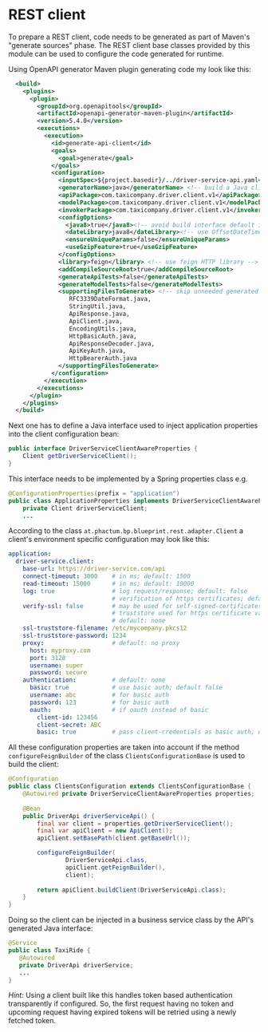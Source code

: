 # REST client

To prepare a REST client, code needs to be generated as part of Maven's "generate sources" phase. The REST client base classes provided by this module can be used to configure the code generated for runtime.  

Using OpenAPI generator Maven plugin generating code my look like this:

```xml
  <build>
    <plugins>
      <plugin>
        <groupId>org.openapitools</groupId>
        <artifactId>openapi-generator-maven-plugin</artifactId>
        <version>5.4.0</version>
        <executions>
          <execution>
            <id>generate-api-client</id>
            <goals>
              <goal>generate</goal>
            </goals>
            <configuration>
              <inputSpec>${project.basedir}/../driver-service-api.yaml</inputSpec>
              <generatorName>java</generatorName> <!-- build a Java client -->
              <apiPackage>com.taxicompany.driver.client.v1</apiPackage>
              <modelPackage>com.taxicompany.driver.client.v1</modelPackage>
              <invokerPackage>com.taxicompany.driver.client.v1</invokerPackage>
              <configOptions>
                <java8>true</java8><!-- avoid build interface default implementations -->
                <dateLibrary>java8</dateLibrary><!-- use OffsetDateTime -->
                <ensureUniqueParams>false</ensureUniqueParams>
                <useGzipFeature>true</useGzipFeature>
              </configOptions>
              <library>feign</library> <!-- use feign HTTP library -->
              <addCompileSourceRoot>true</addCompileSourceRoot>
              <generateApiTests>false</generateApiTests>
              <generateModelTests>false</generateModelTests>
              <supportingFilesToGenerate> <!-- skip unneeded generated files -->
                 RFC3339DateFormat.java,
                 StringUtil.java,
                 ApiResponse.java,
                 ApiClient.java,
                 EncodingUtils.java,
                 HttpBasicAuth.java,
                 ApiResponseDecoder.java,
                 ApiKeyAuth.java,
                 HttpBearerAuth.java
              </supportingFilesToGenerate>
            </configuration>
          </execution>
        </executions>
      </plugin>
    </plugins>
  </build>
```

Next one has to define a Java interface used to inject application properties into the client configuration bean:

```java
public interface DriverServiceClientAwareProperties {
    Client getDriverServiceClient();
}
```

This interface needs to be implemented by a Spring properties class e.g.

```java
@ConfigurationProperties(prefix = "application")
public class ApplicationProperties implements DriverServiceClientAwareProperties {
    private Client driverServiceClient;
    ...
```

According to the class `at.phactum.bp.blueprint.rest.adapter.Client` a client's environment specific configuration may look like this:

```yaml
application:
  driver-service.client:
    base-url: https://driver-service.com/api
    connect-timeout: 3000    # in ms; default: 1500
    read-timeout: 15000      # in ms; default: 10000
    log: true                # log request/response; default: false
                             # verification of https certificates; default: true
    verify-ssl: false        # may be used for self-signed-certificates
                             # truststore used for https certificate validation
                             # default: none
    ssl-truststore-filename: /etc/mycompany.pkcs12
    ssl-truststore-password: 1234
    proxy:                   # default: no proxy
      host: myproxy.com
      port: 3128
      username: super
      password: secure
    authentication:          # default: none
      basic: true            # use basic auth; default false
      username: abc          # for basic auth
      password: 123          # for basic auth
      oauth:                 # if oauth instead of basic
        client-id: 123456
        client-secret: ABC
        basic: true          # pass client-credentials as basic auth; default: false
```

All these configuration properties are taken into account if the method `configureFeignBuilder` of the class `ClientsConfigurationBase` is used to build the client:

```java
@Configuration
public class ClientsConfiguration extends ClientsConfigurationBase {
    @Autowired private DriverServiceClientAwareProperties properties;
    
    @Bean
    public DriverApi driverServiceApi() {
        final var client = properties.getDriverServiceClient();
        final var apiClient = new ApiClient();
        apiClient.setBasePath(client.getBaseUrl());

        configureFeignBuilder(
                DriverServiceApi.class,
                apiClient.getFeignBuilder(),
                client);
        
        return apiClient.buildClient(DriverServiceApi.class);
    }
}
```

Doing so the client can be injected in a business service class by the API's generated Java interface:

```java
@Service
public class TaxiRide {
   @Autowired
   private DriverApi driverService;
   ...
}
```

*Hint:* Using a client built like this handles token based authentication transparently if configured. So, the first request having no token and upcoming request having expired tokens will be retried using a newly fetched token.

